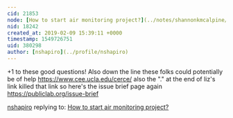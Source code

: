 ```yaml
---
cid: 21853
node: [How to start air monitoring project?](../notes/shannonkmcalpine/02-01-2019/how-to-start-air-monitoring-project)
nid: 18242
created_at: 2019-02-09 15:39:11 +0000
timestamp: 1549726751
uid: 380298
author: [nshapiro](../profile/nshapiro)
---
```


+1 to these good questions! Also down the line these folks could potentially be of help https://www.cee.ucla.edu/cerce/ also the "." at the end of liz's link killed that link so here's the issue brief page again https://publiclab.org/issue-brief 

[nshapiro](../profile/nshapiro) replying to: [How to start air monitoring project?](../notes/shannonkmcalpine/02-01-2019/how-to-start-air-monitoring-project)

